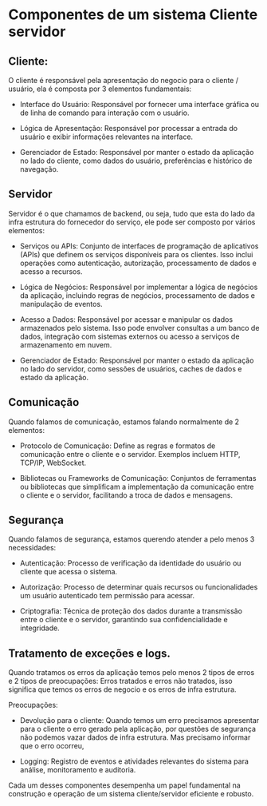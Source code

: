 # Componentes de um sistema Cliente servidor

## Cliente:

O  cliente é responsável pela apresentação do negocio para o cliente / usuário, ela é composta por 3 elementos fundamentais:

- Interface do Usuário: Responsável por fornecer uma interface gráfica ou de linha de comando para interação com o usuário.

- Lógica de Apresentação: Responsável por processar a entrada do usuário e exibir informações relevantes na interface.

- Gerenciador de Estado: Responsável por manter o estado da aplicação no lado do cliente, como dados do usuário, preferências e histórico de navegação.


## Servidor

Servidor é o que chamamos de backend, ou seja, tudo que esta do lado da infra estrutura do fornecedor do serviço, ele pode ser composto por vários elementos:

- Serviços ou APIs: Conjunto de interfaces de programação de aplicativos (APIs) que definem os serviços disponíveis para os clientes. Isso inclui operações como autenticação, autorização, processamento de dados e acesso a recursos.

- Lógica de Negócios: Responsável por implementar a lógica de negócios da aplicação, incluindo regras de negócios, processamento de dados e manipulação de eventos.

- Acesso a Dados: Responsável por acessar e manipular os dados armazenados pelo sistema. Isso pode envolver consultas a um banco de dados, integração com sistemas externos ou acesso a serviços de armazenamento em nuvem.

- Gerenciador de Estado: Responsável por manter o estado da aplicação no lado do servidor, como sessões de usuários, caches de dados e estado da aplicação.

## Comunicação

Quando falamos de comunicação, estamos falando normalmente de 2 elementos:

- Protocolo de Comunicação: Define as regras e formatos de comunicação entre o cliente e o servidor. Exemplos incluem HTTP, TCP/IP, WebSocket.

- Bibliotecas ou Frameworks de Comunicação: Conjuntos de ferramentas ou bibliotecas que simplificam a implementação da comunicação entre o cliente e o servidor, facilitando a troca de dados e mensagens.

## Segurança

Quando falamos de segurança, estamos querendo atender a pelo menos 3 necessidades:

- Autenticação: Processo de verificação da identidade do usuário ou cliente que acessa o sistema.

- Autorização: Processo de determinar quais recursos ou funcionalidades um usuário autenticado tem permissão para acessar.

- Criptografia: Técnica de proteção dos dados durante a transmissão entre o cliente e o servidor, garantindo sua confidencialidade e integridade.


## Tratamento de exceções e  logs.

Quando tratamos os erros da aplicação temos pelo menos 2 tipos de erros e 2 tipos de preocupações:
Erros tratados e erros não tratados, isso significa que temos os erros de negocio e os erros de infra estrutura.

Preocupações:

- Devolução para o cliente: Quando temos um erro precisamos apresentar para o cliente o erro gerado pela aplicação, por questões de segurança não podemos vazar dados de infra estrutura. Mas precisamo informar que o erro ocorreu,

- Logging: Registro de eventos e atividades relevantes do sistema para análise, monitoramento e auditoria.

Cada um desses componentes desempenha um papel fundamental na construção e operação de um sistema cliente/servidor eficiente e robusto. 

